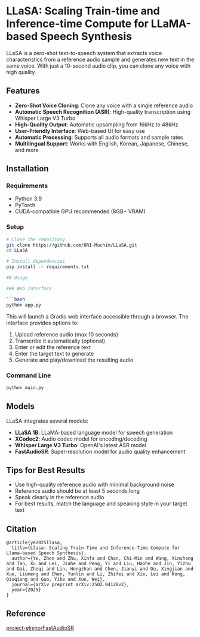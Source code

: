 # LLaSA: Scaling Train-time and Inference-time Compute for LLaMA-based Speech Synthesis

LLaSA is a zero-shot text-to-speech system that extracts voice characteristics from a reference audio sample and generates new text in the same voice. With just a 10-second audio clip, you can clone any voice with high quality.

## Features

- **Zero-Shot Voice Cloning**: Clone any voice with a single reference audio
- **Automatic Speech Recognition (ASR)**: High-quality transcription using Whisper Large V3 Turbo
- **High-Quality Output**: Automatic upsampling from 16kHz to 48kHz
- **User-Friendly Interface**: Web-based UI for easy use
- **Automatic Processing**: Supports all audio formats and sample rates
- **Multilingual Support**: Works with English, Korean, Japanese, Chinese, and more

## Installation

### Requirements

- Python 3.9
- PyTorch
- CUDA-compatible GPU recommended (8GB+ VRAM)

### Setup

```bash
# Clone the repository
git clone https://github.com/ORI-Muchim/LLaSA.git
cd LLaSA

# Install dependencies
pip install -r requirements.txt

## Usage

### Web Interface

```bash
python app.py
```

This will launch a Gradio web interface accessible through a browser. The interface provides options to:
1. Upload reference audio (max 10 seconds)
2. Transcribe it automatically (optional)
3. Enter or edit the reference text
4. Enter the target text to generate
5. Generate and play/download the resulting audio

### Command Line

```bash
python main.py
```

## Models

LLaSA integrates several models:
- **LLaSA 1B**: LLaMA-based language model for speech generation
- **XCodec2**: Audio codec model for encoding/decoding
- **Whisper Large V3 Turbo**: OpenAI's latest ASR model
- **FastAudioSR**: Super-resolution model for audio quality enhancement

## Tips for Best Results

- Use high-quality reference audio with minimal background noise
- Reference audio should be at least 5 seconds long
- Speak clearly in the reference audio
- For best results, match the language and speaking style in your target text

## Citation

```
@article{ye2025llasa,
  title={Llasa: Scaling Train-Time and Inference-Time Compute for Llama-based Speech Synthesis},
  author={Ye, Zhen and Zhu, Xinfa and Chan, Chi-Min and Wang, Xinsheng and Tan, Xu and Lei, Jiahe and Peng, Yi and Liu, Haohe and Jin, Yizhu and Dai, Zheqi and Lin, Hongzhan and Chen, Jianyi and Du, Xingjian and Xue, Liumeng and Chen, Yunlin and Li, Zhifei and Xie, Lei and Kong, Qiuqiang and Guo, Yike and Xue, Wei},
  journal={arXiv preprint arXiv:2502.04128v2},
  year={2025}
}
```

## Reference

[project-elnino/FastAudioSR](https://github.com/project-elnino/FastAudioSR)